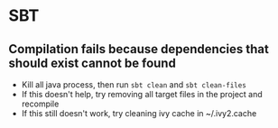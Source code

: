 # SBT

## Compilation fails because dependencies that should exist cannot be found
- Kill all java process, then run `sbt clean` and `sbt clean-files`
- If this doesn't help, try removing all target files in the project and recompile
- If this still doesn't work, try cleaning ivy cache in ~/.ivy2.cache
